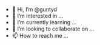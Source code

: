 - 👋 Hi, I’m @guntyd
- 👀 I’m interested in ...
- 🌱 I’m currently learning ...
- 💞️ I’m looking to collaborate on ...
- 📫 How to reach me ...

<!---
guntyd/guntyd is a ✨ special ✨ repository because its `README.md` (this file) appears on your GitHub profile.
You can click the Preview link to take a look at your changes.
--->
